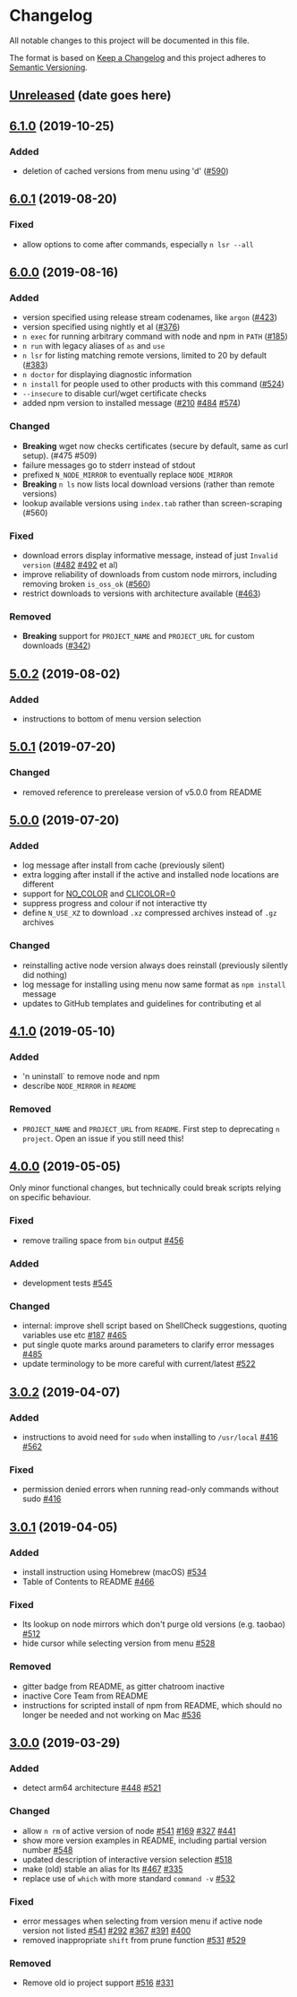 # Changelog

All notable changes to this project will be documented in this file.

The format is based on [Keep a Changelog](http://keepachangelog.com/en/1.0.0/)
and this project adheres to [Semantic Versioning](http://semver.org/spec/v2.0.0.html).

<!-- markdownlint-disable MD024 -->

## [Unreleased] (date goes here)

## [6.1.0] (2019-10-25)

### Added

- deletion of cached versions from menu using 'd' ([#590])

## [6.0.1] (2019-08-20)

### Fixed

- allow options to come after commands, especially `n lsr --all`

## [6.0.0] (2019-08-16)

### Added

- version specified using release stream codenames, like `argon` ([#423])
- version specified using nightly et al ([#376])
- `n exec` for running arbitrary command with node and npm in `PATH` ([#185])
- `n run` with legacy aliases of `as` and `use`
- `n lsr` for listing matching remote versions, limited to 20 by default ([#383])
- `n doctor` for displaying diagnostic information
- `n install` for people used to other products with this command ([#524])
- `--insecure` to disable curl/wget certificate checks
- added npm version to installed message ([#210] [#484] [#574])
  
### Changed

- **Breaking** wget now checks certificates (secure by default, same as curl setup). (#475 #509)
- failure messages go to stderr instead of stdout
- prefixed `N_NODE_MIRROR` to eventually replace `NODE_MIRROR`
- **Breaking** `n ls` now lists local download versions (rather than remote versions)
- lookup available versions using `index.tab` rather than screen-scraping (#560)

### Fixed

- download errors display informative message, instead of just `Invalid version` ([#482] [#492] et al)
- improve reliability of downloads from custom node mirrors, including removing broken `is_oss_ok` ([#560])
- restrict downloads to versions with architecture available ([#463])

### Removed

- **Breaking** support for `PROJECT_NAME` and `PROJECT_URL` for custom downloads ([#342])

## [5.0.2] (2019-08-02)

### Added

- instructions to bottom of menu version selection

## [5.0.1] (2019-07-20)

### Changed

- removed reference to prerelease version of v5.0.0 from README

## [5.0.0] (2019-07-20)

### Added

- log message after install from cache (previously silent)
- extra logging after install if the active and installed node locations are different
- support for [NO_COLOR](http://no-color.org) and [CLICOLOR=0](https://bixense.com/clicolors)
- suppress progress and colour if not interactive tty
- define `N_USE_XZ` to download `.xz` compressed archives instead of `.gz` archives
  
### Changed

- reinstalling active node version always does reinstall (previously silently did nothing)
- log message for installing using menu now same format as `npm install` message
- updates to GitHub templates and guidelines for contributing et al

## [4.1.0] (2019-05-10)

### Added

- 'n uninstall` to remove node and npm
- describe `NODE_MIRROR` in `README`

### Removed

- `PROJECT_NAME` and `PROJECT_URL` from `README`. First step to deprecating `n project`. Open an issue if you still need this!

## [4.0.0] (2019-05-05)

Only minor functional changes, but technically could break scripts relying on specific behaviour.

### Fixed

- remove trailing space from `bin` output [#456]

### Added

- development tests [#545]

### Changed

- internal: improve shell script based on ShellCheck suggestions, quoting variables use etc [#187] [#465]
- put single quote marks around parameters to clarify error messages [#485]
- update terminology to be more careful with current/latest [#522]

## [3.0.2] (2019-04-07)

### Added

- instructions to avoid need for `sudo` when installing to `/usr/local`  [#416] [#562]

### Fixed

- permission denied errors when running read-only commands without sudo [#416]

## [3.0.1] (2019-04-05)

### Added

- install instruction using Homebrew (macOS) [#534]
- Table of Contents to README [#466]

### Fixed

- lts lookup on node mirrors which don't purge old versions (e.g. taobao) [#512]
- hide cursor while selecting version from menu [#528]

### Removed

- gitter badge from README, as gitter chatroom inactive
- inactive Core Team from README
- instructions for scripted install of npm from README, which should no longer be needed and not working on Mac [#536]

## [3.0.0] (2019-03-29)

### Added

- detect arm64 architecture [#448][] [#521][]

### Changed

- allow `n rm` of active version of node [#541][] [#169][] [#327][] [#441][]
- show more version examples in README, including partial version number [#548][]
- updated description of interactive version selection [#518][]
- make (old) stable an alias for lts [#467][] [#335][]
- replace use of `which` with more standard `command -v` [#532][]

### Fixed

- error messages when selecting from version menu if active node version not listed [#541][] [#292][] [#367][] [#391][] [#400][]
- removed inappropriate `shift` from prune function [#531][] [#529][]

### Removed

- Remove old io project support [#516][] [#331][]

<!-- reference links for issues and pull requests -->

[#169]: https://github.com/tj/n/issues/169
[#185]: https://github.com/tj/n/issues/185
[#187]: https://github.com/tj/n/issues/187
[#210]: https://github.com/tj/n/issues/210
[#292]: https://github.com/tj/n/issues/292
[#327]: https://github.com/tj/n/issues/327
[#331]: https://github.com/tj/n/issues/331
[#335]: https://github.com/tj/n/issues/335
[#342]: https://github.com/tj/n/issues/342
[#367]: https://github.com/tj/n/issues/367
[#376]: https://github.com/tj/n/issues/376
[#383]: https://github.com/tj/n/issues/383
[#391]: https://github.com/tj/n/issues/391
[#400]: https://github.com/tj/n/issues/400
[#416]: https://github.com/tj/n/issues/416
[#423]: https://github.com/tj/n/issues/423
[#441]: https://github.com/tj/n/issues/441
[#448]: https://github.com/tj/n/issues/448
[#456]: https://github.com/tj/n/issues/456
[#463]: https://github.com/tj/n/issues/463
[#465]: https://github.com/tj/n/issues/465
[#466]: https://github.com/tj/n/issues/466
[#467]: https://github.com/tj/n/issues/467
[#482]: https://github.com/tj/n/issues/482
[#484]: https://github.com/tj/n/issues/484
[#485]: https://github.com/tj/n/issues/485
[#492]: https://github.com/tj/n/issues/492
[#512]: https://github.com/tj/n/issues/512
[#516]: https://github.com/tj/n/issues/516
[#518]: https://github.com/tj/n/issues/518
[#521]: https://github.com/tj/n/issues/521
[#522]: https://github.com/tj/n/issues/522
[#524]: https://github.com/tj/n/issues/524
[#528]: https://github.com/tj/n/issues/528
[#529]: https://github.com/tj/n/issues/529
[#531]: https://github.com/tj/n/issues/531
[#532]: https://github.com/tj/n/issues/532
[#534]: https://github.com/tj/n/issues/534
[#536]: https://github.com/tj/n/issues/536
[#541]: https://github.com/tj/n/issues/541
[#545]: https://github.com/tj/n/issues/545
[#548]: https://github.com/tj/n/issues/548
[#560]: https://github.com/tj/n/issues/560
[#562]: https://github.com/tj/n/issues/562
[#574]: https://github.com/tj/n/issues/574
[#590]: https://github.com/tj/n/issues/590

<!-- reference links for releases -->

[Unreleased]: https://github.com/tj/n/compare/master...develop
[6.1.0]: https://github.com/tj/n/compare/v6.0.1...v6.1.0
[6.0.1]: https://github.com/tj/n/compare/v6.0.0...v6.0.1
[6.0.0]: https://github.com/tj/n/compare/v5.0.2...v6.0.0
[5.0.2]: https://github.com/tj/n/compare/v5.0.1...v5.0.2
[5.0.1]: https://github.com/tj/n/compare/v5.0.0...v5.0.1
[5.0.0]: https://github.com/tj/n/compare/v4.1.0...v5.0.0
[4.1.0]: https://github.com/tj/n/compare/v4.0.0...v4.1.0
[4.0.0]: https://github.com/tj/n/compare/v3.0.2...v4.0.0
[3.0.2]: https://github.com/tj/n/compare/v3.0.1...v3.0.2
[3.0.1]: https://github.com/tj/n/compare/v3.0.0...v3.0.1
[3.0.0]: https://github.com/tj/n/compare/v2.1.12...v3.0.0
